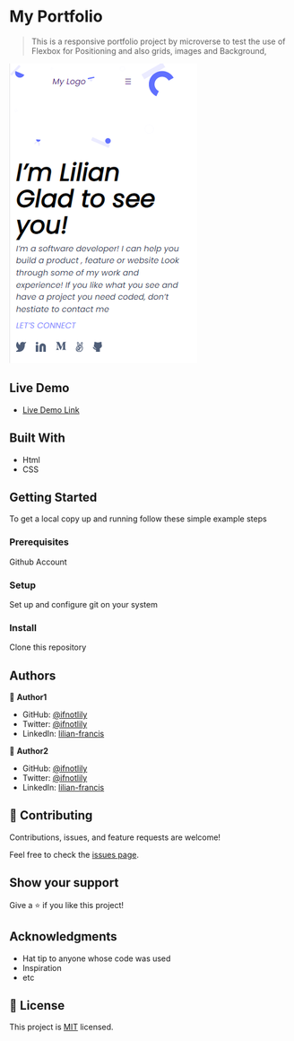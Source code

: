 # My Portfolio

> This is a responsive portfolio project by microverse to test the use of Flexbox for Positioning and also grids, images and Background, 

![screenshot](images/screenshot.png)

## Live Demo
- [Live Demo Link](http://www.lilianfrancis.com/MobilePortfolio/)

## Built With

- Html
- CSS


## Getting Started


To get a local copy up and running follow these simple example steps

### Prerequisites
Github Account 

### Setup
Set up and configure git on your system

### Install
Clone this repository




## Authors

👤 **Author1**

- GitHub: [@ifnotlily](https://github.com/ifnotlily)
- Twitter: [@ifnotlily](https://twitter.com/ifnotlily)
- LinkedIn: [lilian-francis](https://linkedin.com/in/lilian-francis)

👤 **Author2**

- GitHub: [@ifnotlily](https://github.com/benshidanny11)
- Twitter: [@ifnotlily](https://twitter.com/bdanny)
- LinkedIn: [lilian-francis](https://www.linkedin.com/in/daniel-urimubenshi-077162185/)


## 🤝 Contributing

Contributions, issues, and feature requests are welcome!

Feel free to check the [issues page](../../issues/).

## Show your support

Give a ⭐️ if you like this project!

## Acknowledgments

- Hat tip to anyone whose code was used
- Inspiration
- etc

## 📝 License

This project is [MIT](./MIT.md) licensed.
